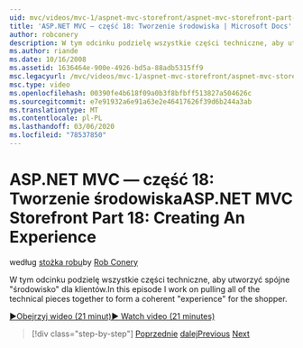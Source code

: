 ```yaml
---
uid: mvc/videos/mvc-1/aspnet-mvc-storefront/aspnet-mvc-storefront-part-18-creating-an-experience
title: 'ASP.NET MVC — część 18: Tworzenie środowiska | Microsoft Docs'
author: robconery
description: W tym odcinku podzielę wszystkie części techniczne, aby utworzyć spójny element "Experience" dla klientów.
ms.author: riande
ms.date: 10/16/2008
ms.assetid: 1636464e-900e-4926-bd5a-88adb5315ff9
msc.legacyurl: /mvc/videos/mvc-1/aspnet-mvc-storefront/aspnet-mvc-storefront-part-18-creating-an-experience
msc.type: video
ms.openlocfilehash: 00390fe4b618f09a0b3f8bfbff513827a504626c
ms.sourcegitcommit: e7e91932a6e91a63e2e46417626f39d6b244a3ab
ms.translationtype: MT
ms.contentlocale: pl-PL
ms.lasthandoff: 03/06/2020
ms.locfileid: "78537850"
---
```

# <a name="aspnet-mvc-storefront-part-18-creating-an-experience"></a><span data-ttu-id="61141-103">ASP.NET MVC — część 18: Tworzenie środowiska</span><span class="sxs-lookup"><span data-stu-id="61141-103">ASP.NET MVC Storefront Part 18: Creating An Experience</span></span>

<span data-ttu-id="61141-104">według [stożka robu](https://github.com/robconery)</span><span class="sxs-lookup"><span data-stu-id="61141-104">by [Rob Conery](https://github.com/robconery)</span></span>

<span data-ttu-id="61141-105">W tym odcinku podzielę wszystkie części techniczne, aby utworzyć spójne "środowisko" dla klientów.</span><span class="sxs-lookup"><span data-stu-id="61141-105">In this episode I work on pulling all of the technical pieces together to form a coherent "experience" for the shopper.</span></span>

[<span data-ttu-id="61141-106">&#9654;Obejrzyj wideo (21 minut)</span><span class="sxs-lookup"><span data-stu-id="61141-106">&#9654; Watch video (21 minutes)</span></span>](https://channel9.msdn.com/Blogs/ASP-NET-Site-Videos/aspnet-mvc-storefront-part-18-creating-an-experience)

> [!div class="step-by-step"]
> <span data-ttu-id="61141-107">[Poprzednie](aspnet-mvc-storefront-part-17-checkout-with-jeff-atwood.md)
> [dalej](aspnet-mvc-storefront-part-19-processing-orders-with-windows-workflow.md)</span><span class="sxs-lookup"><span data-stu-id="61141-107">[Previous](aspnet-mvc-storefront-part-17-checkout-with-jeff-atwood.md)
[Next](aspnet-mvc-storefront-part-19-processing-orders-with-windows-workflow.md)</span></span>
